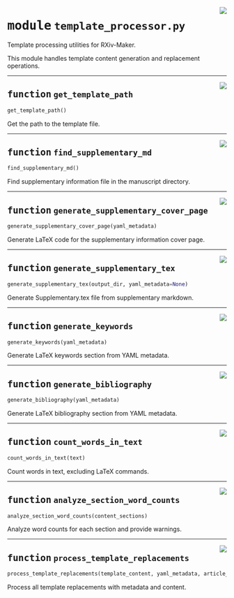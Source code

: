 <!-- markdownlint-disable -->

<a href="../../src/py/processors/template_processor.py#L0"><img align="right" style="float:right;" src="https://img.shields.io/badge/-source-cccccc?style=flat-square"></a>

# <kbd>module</kbd> `template_processor.py`
Template processing utilities for RXiv-Maker. 

This module handles template content generation and replacement operations. 


---

<a href="../../src/py/processors/template_processor.py#L22"><img align="right" style="float:right;" src="https://img.shields.io/badge/-source-cccccc?style=flat-square"></a>

## <kbd>function</kbd> `get_template_path`

```python
get_template_path()
```

Get the path to the template file. 


---

<a href="../../src/py/processors/template_processor.py#L27"><img align="right" style="float:right;" src="https://img.shields.io/badge/-source-cccccc?style=flat-square"></a>

## <kbd>function</kbd> `find_supplementary_md`

```python
find_supplementary_md()
```

Find supplementary information file in the manuscript directory. 


---

<a href="../../src/py/processors/template_processor.py#L40"><img align="right" style="float:right;" src="https://img.shields.io/badge/-source-cccccc?style=flat-square"></a>

## <kbd>function</kbd> `generate_supplementary_cover_page`

```python
generate_supplementary_cover_page(yaml_metadata)
```

Generate LaTeX code for the supplementary information cover page. 


---

<a href="../../src/py/processors/template_processor.py#L88"><img align="right" style="float:right;" src="https://img.shields.io/badge/-source-cccccc?style=flat-square"></a>

## <kbd>function</kbd> `generate_supplementary_tex`

```python
generate_supplementary_tex(output_dir, yaml_metadata=None)
```

Generate Supplementary.tex file from supplementary markdown. 


---

<a href="../../src/py/processors/template_processor.py#L213"><img align="right" style="float:right;" src="https://img.shields.io/badge/-source-cccccc?style=flat-square"></a>

## <kbd>function</kbd> `generate_keywords`

```python
generate_keywords(yaml_metadata)
```

Generate LaTeX keywords section from YAML metadata. 


---

<a href="../../src/py/processors/template_processor.py#L230"><img align="right" style="float:right;" src="https://img.shields.io/badge/-source-cccccc?style=flat-square"></a>

## <kbd>function</kbd> `generate_bibliography`

```python
generate_bibliography(yaml_metadata)
```

Generate LaTeX bibliography section from YAML metadata. 


---

<a href="../../src/py/processors/template_processor.py#L241"><img align="right" style="float:right;" src="https://img.shields.io/badge/-source-cccccc?style=flat-square"></a>

## <kbd>function</kbd> `count_words_in_text`

```python
count_words_in_text(text)
```

Count words in text, excluding LaTeX commands. 


---

<a href="../../src/py/processors/template_processor.py#L255"><img align="right" style="float:right;" src="https://img.shields.io/badge/-source-cccccc?style=flat-square"></a>

## <kbd>function</kbd> `analyze_section_word_counts`

```python
analyze_section_word_counts(content_sections)
```

Analyze word counts for each section and provide warnings. 


---

<a href="../../src/py/processors/template_processor.py#L319"><img align="right" style="float:right;" src="https://img.shields.io/badge/-source-cccccc?style=flat-square"></a>

## <kbd>function</kbd> `process_template_replacements`

```python
process_template_replacements(template_content, yaml_metadata, article_md)
```

Process all template replacements with metadata and content. 


